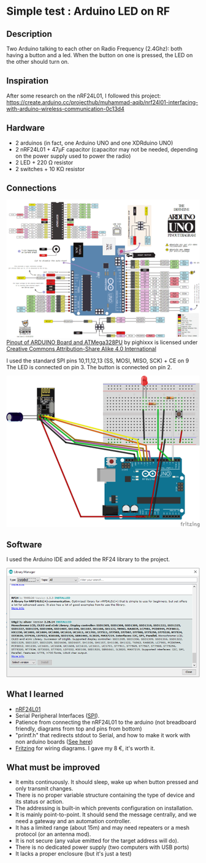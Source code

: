 # Simple test : Arduino LED on RF

## Description

Two Arduino talking to each other on Radio Frequency (2.4Ghz): both having a button and a led. When the button on one is pressed, the LED on the other should turn on.

## Inspiration

After some research on the nRF24L01, I followed this project: https://create.arduino.cc/projecthub/muhammad-aqib/nrf24l01-interfacing-with-arduino-wireless-communication-0c13d4

## Hardware

* 2 arduinos (in fact, one Arduino UNO and one XDRduino UNO)
* 2 nRF24L01 + 47µF capacitor (capacitor may not be needed, depending on the power supply used to power the radio)
* 2 LED + 220 Ω resistor
* 2 switches + 10 KΩ resistor

## Connections

![Arduino Uno pinout diagram](/media/arduino-uno-pinout-diagram.png)
[Pinout of ARDUINO Board and ATMega328PU](https://commons.wikimedia.org/wiki/File:Pinout_of_ARDUINO_Board_and_ATMega328PU.svg) by pighixxx is licensed under [Creative Commons Attribution-Share Alike 4.0 International](https://creativecommons.org/licenses/by-sa/4.0/deed.en)

I used the standard SPI pins 10,11,12,13 (SS, MOSI, MISO, SCK) + CE on 9
The LED is connected on pin 3.
The button is connected on pin 2.

![Project diagram](/media/ArduinoRF24ButtonLED.png)

## Software

I used the Arduino IDE and added the RF24 library to the project.

![Arduino library manager: RF24 library](/media/ArduinoRF24ButtonLED-ArduinoIDE-RF24library.png)

## What I learned
* [nRF24L01](https://lastminuteengineers.com/nrf24l01-arduino-wireless-communication/)
* Serial Peripheral Interfaces ([SPI](https://en.wikipedia.org/wiki/Serial_Peripheral_Interface)).
* Patience from connecting the nRF24L01 to the arduino (not breadboard friendly, diagrams from top and pins from bottom)
* "printf.h" that redirects stdout to Serial, and how to make it work with non arduino boards ([See here](/printf2serial.md))
* [Fritzing](https://fritzing.org/download/) for wiring diagrams. I gave my 8 €, it's worth it.

## What must be improved
* It emits continuously. It should sleep, wake up when button pressed and only transmit changes.
* There is no proper variable structure containing the type of device and its status or action.
* The addressing is built-in which prevents configuration on installation.
* It is mainly point-to-point. It should send the message centrally, and we need a gateway and an automation controller.
* It has a limited range (about 15m) and may need repeaters or a mesh protocol (or an antenna mod).
* It is not secure (any value emitted for the target address will do).
* There is no dedicated power supply (two computers with USB ports)
* It lacks a proper enclosure (but it's just a test)
